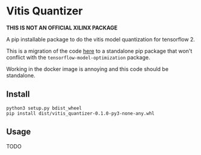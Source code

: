 # Vitis Quantizer

**THIS IS NOT AN OFFICIAL XILINX PACKAGE**

A pip installable package to do the vitis model quantization for tensorflow 2.

This is a migration of the code [here](https://github.com/Xilinx/Vitis-AI/tree/master/tools/Vitis-AI-Quantizer/vai_q_tensorflow2.x/tensorflow_model_optimization/python/core/quantization/keras/vitis)
to a standalone pip package that won't conflict with the `tensorflow-model-optimization` package.

Working in the docker image is annoying and this code should be standalone.

## Install

```
python3 setup.py bdist_wheel
pip install dist/vitis_quantizer-0.1.0-py3-none-any.whl
```

## Usage

TODO




